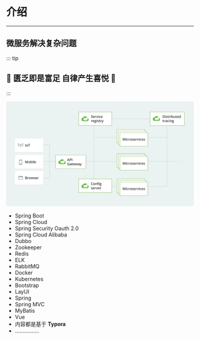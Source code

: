 # 介绍
* ****
## 微服务解决复杂问题

::: tip

## :tada: 匮乏即是富足 自律产生喜悦 :tada:

:::

![Alt text](/img/10.svg)
- Spring Boot
- Spring Cloud
- Spring Security Oauth 2.0
- Spring Cloud Alibaba
- Dubbo
- Zookeeper
- Redis 
- ELK
- RabbitMQ
- Docker
- Kubernetes
- Bootstrap
- LayUI 
- Spring
- Spring MVC
- MyBatis
- Vue
- 内容都是基于 **Typora** 
- ................  
